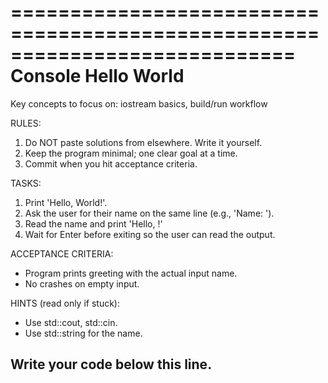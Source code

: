 ============================================================================
 Console Hello World
 ============================================================================
 Key concepts to focus on: iostream basics, build/run workflow

 RULES:
 1) Do NOT paste solutions from elsewhere. Write it yourself.
 2) Keep the program minimal; one clear goal at a time.
 3) Commit when you hit acceptance criteria.

 TASKS:
 1. Print 'Hello, World!'.
 2. Ask the user for their name on the same line (e.g., 'Name: ').
 3. Read the name and print 'Hello, <name>!'
 4. Wait for Enter before exiting so the user can read the output.

 ACCEPTANCE CRITERIA:
 - Program prints greeting with the actual input name.
 - No crashes on empty input.

 HINTS (read only if stuck):
 - Use std::cout, std::cin.
 - Use std::string for the name.

 Write your code below this line.
 -----------------------------------------------------------
